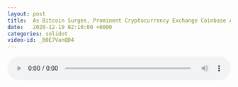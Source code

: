 ```yaml
---
layout: post
title:  As Bitcoin Surges, Prominent Cryptocurrency Exchange Coinbase Aims To Go Public
date:   2020-12-19 02:10:00 +0000
categories: solidot
video-id: _B0E7VanQD4
---
```


<audio src="/assets/84f7686cf2ba8345c210857ebe94bb31.mp3" style="width: 100%;" controls></audio>

